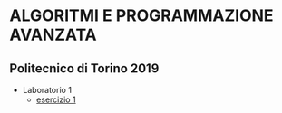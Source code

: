# ALGORITMI E PROGRAMMAZIONE AVANZATA
## Politecnico di Torino 2019

* Laboratorio 1
  + [esercizio 1](https://github.com/lorenzobellino/APA/tree/master/L01/E01)
